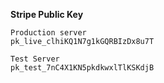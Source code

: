 **Stripe Public Key**

    Production server
    pk_live_clhiKQ1N7g1kGQRBIzDx8u7T

    Test Server
    pk_test_7nC4X1KN5pkdkwxlTlKSKdjB
